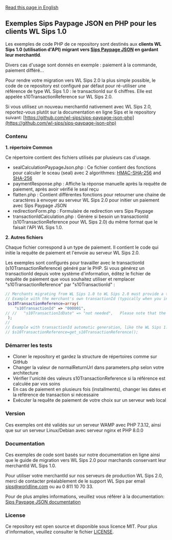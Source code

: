 [Read this page in English](README.md)

## Exemples Sips Paypage JSON en PHP pour les clients WL Sips 1.0

Les exemples de code PHP de ce repository sont destinés aux **clients WL Sips 1.0 (utilisation d'API) migrant vers [Sips Paypage JSON](https://documentation.sips.worldline.com/fr/WLSIPS.316-UG-Sips-Paypage-JSON.html) en gardant leur merchantId**.

Divers cas d'usage sont donnés en exemple : paiement à la commande, paiement différé...

Pour rendre votre migration vers WL Sips 2.0 la plus simple possible, le code de ce repository est configuré par défaut pour ré-utiliser une référence de type WL Sips 1.0 : le transactionId sur 6 chiffres. Elle est appelée s10TransactionReference sur WL Sips 2.0.

Si vous utilisez un nouveau merchantId nativement avec WL Sips 2.0, reportez-vous plutôt sur la documentation en ligne Sips et le repository suivant: [https://github.com/wl-sips/sips-paypage-json-php](https://github.com/wl-sips/sips-paypage-json-php)


### Contenu

 **1. répertoire Common**

Ce répertoire contient des fichiers utilisés par plusieurs cas d'usage.

- sealCalculationPaypageJson.php : Ce fichier contient des fonctions pour calculer le sceau (seal) avec 2 algorithmes: [HMAC-SHA-256](https://documentation.sips.worldline.com/en/WLSIPS.316-UG-Sips-Paypage-JSON.html#HMAC-SHA) and [SHA-256](https://documentation.sips.worldline.com/en/WLSIPS.316-UG-Sips-Paypage-JSON.html#SHA-256-algorithm)
- paymentResponse.php : Affiche la réponse manuelle après la requête de paiement, après avoir vérifié le seal reçu
- flatten.php : Contient différentes fonctions pour retourner une chaine de caractères à envoyer au serveur WL Sips 2.0 pour initier un paiement avec Sips Paypage JSON
- redirectionForm.php : Formulaire de redirection vers Sips Paypage
- transactionIdCalculation.php : Génère si besoin un transactionId (s10TransactionReference pour WL Sips 2.0) du même format que le faisait l'API WL Sips 1.0.

 **2. Autres fichiers**

Chaque fichier correspond à un type de paiement. Il contient le code qui initie la requête de paiement et l'envoie au serveur WL Sips 2.0.

Les exemples sont configurés pour travailler avec le transactionId (s10TransactionReference) généré par le PHP. Si vous générez un transactionId depuis votre système d'information, éditez le fichier de requête de paiement que vous souhaitez utiliser et remplacer "s10TransactionReference" par "s10TransactionId" :

```php
// Merchants migrating from WL Sips 1.0 to WL Sips 2.0 must provide a transactionId. This easily done below. (second example used as default).
// Example with the merchant's own transactionId (typically when you increment Ids from your database)
 $s10TransactionReference=array(
    "s10TransactionId" => "000001",
// //   "s10TransactionIdDate" => "not needed",   Please note that the date is not needed, WL Sips server will apply its date.
 );
//
// Example with transactionId automatic generation, like the WL Sips 1.0 API was doing.
// $s10TransactionReference=get_s10TransactionReference();
```

### Démarrer les tests

- Cloner le repository et gardez la structure de répertoires comme sur GitHub
- Changer la valeur de normalReturnUrl dans parameters.php selon votre architecture
- Vérifier l'unicité des valeurs s10TransactionReference si la référence est calculée par vos soins
- En cas de paiement en plusieurs fois (installments), changer les dates et la référence de transaction si nécessaire
- Exécuter la requête de paiement de votre choix sur un serveur web local

### Version

Ces exemples ont été validés sur un serveur WAMP avec PHP 7.3.12,
ainsi que sur un serveur Linux/Debian avec serveur nginx et PHP 8.0.0

### Documentation

Ces exemples de code sont basés sur notre documentation en ligne ainsi que le guide de migration vers WL Sips 2.0 pour marchands conservant leur merchantId WL Sips 1.0.

Pour utiliser votre merchantId sur nos serveurs de production WL Sips 2.0, merci de contacter préalablement de le support WL Sips par email [sips@worldline.com](mailto:sips@worldline.com) ou au 0 811 10 70 33.

Pour de plus amples informations, veuillez vous référer à la documentation: [Sips Paypage JSON documentation](https://documentation.sips.worldline.com/en/WLSIPS.316-UG-Sips-Paypage-JSON.html)

### License

Ce repository est open source et disponible sous licence MIT. Pour plus d'information, veuillez consulter le fichier [LICENSE](LICENSE).
